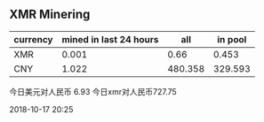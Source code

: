 ## XMR Minering

|currency|mined in last 24 hours|all|in pool|
|---|---|---|---|
|XMR|0.001|0.66|0.453|
|CNY|1.022|480.358|329.593|

今日美元对人民币 6.93	今日xmr对人民币727.75


2018-10-17 20:25